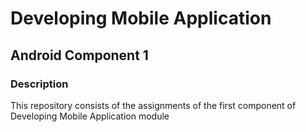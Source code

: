 # Developing Mobile Application
## Android Component 1
### Description

This repository consists of the assignments of the first component of Developing Mobile Application module 
